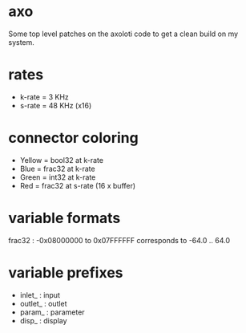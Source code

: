 # axo

Some top level patches on the axoloti code to get a clean build on my system.

# rates

* k-rate = 3 KHz
* s-rate = 48 KHz (x16)

# connector coloring

* Yellow = bool32 at k-rate
* Blue = frac32 at k-rate
* Green = int32 at k-rate
* Red = frac32 at s-rate (16 x buffer)

# variable formats

frac32 : -0x08000000 to 0x07FFFFFF corresponds to -64.0 .. 64.0

# variable prefixes

* inlet_ : input
* outlet_ : outlet
* param_ : parameter
* disp_ : display
